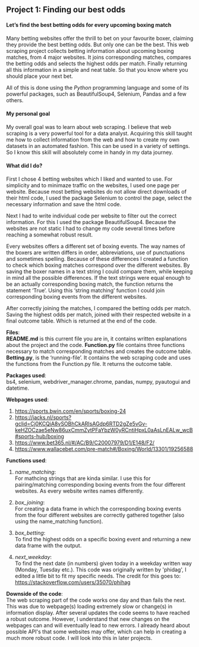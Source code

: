 ## Project 1: Finding our best odds
#### Let’s find the best betting odds for every upcoming boxing match
Many betting websites offer the thrill to bet on your favourite boxer, claiming they provide the best betting odds. But only one can be the best. This web scraping project collects betting information about upcoming boxing matches, from 4 major websites. It joins corresponding matches, compares the betting odds and selects the highest odds per match. Finally returning all this information in a simple and neat table. So that you know where you should place your next bet.

All of this is done using the _Python_ programming language and some of its powerful packages, such as BeautifulSoup4, Selenium, Pandas and a few others.

#### My personal goal
My overall goal was to learn about web scraping. I believe that web scraping is a very powerful tool for a data analyst. Acquiring this skill taught me how to collect information from the web and how to create my own datasets in an automated fashion. This can be used in a variety of settings. So I know this skill will absolutely come in handy in my data journey. 

#### What did I do?
First I chose 4 betting websites which I liked and wanted to use. For simplicity and to minimaze traffic on the websites, I used one page per website. Because most betting websites do not allow direct downloads of their html code, I used the package Selenium to control the page, select the necessary information and save the html code. 

Next I had to write individual code per website to filter out the correct information. For this I used the package BeautifulSoup4. Because the websites are not static I had to change my code several times before reaching a somewhat robust result. 

Every websites offers a different set of boxing events. The way names of the boxers are written differs in order, abbreviations, use of punctuations and sometimes spelling. Because of these differences I created a function to check which boxing matches correspond over the different websites. By saving the boxer names in a text string I could compare them, while keeping in mind all the possible differences. If the text strings were equal enough to be an actually corresponding boxing match, the function returns the statement ‘True’. Using this ‘string matching’ function I could join corresponding boxing events from the different websites. 

After correctly joining the matches, I compared the betting odds per match. Saving the highest odds per match, joined with their respected website in a final outcome table. Which is returned at the end of the code. 

**Files**: <br>
**README.md** is this current file you are in, it contains written explanations about the project and the code. **Function.py** file contains three functions necessary to match corresponding matches and creates the outcome table. **Betting.py**, is the ‘running-file’. It contains the web scraping code and uses the functions from the Function.py file. It returns the outcome table.

**Packages used**: <br>
bs4, selenium, webdriver_manager.chrome, pandas, numpy, pyautogui and datetime.

**Webpages used**: 
1. https://sports.bwin.com/en/sports/boxing-24
2. https://jacks.nl/sports?gclid=Cj0KCQiA8vSOBhCkARIsAGdp6RTD2gZe5vGv-keHZOCzae5eNw86uxCmmZytPFaYbzW0yRCntiHpxL0aAsLnEALw_wcB#sports-hub/boxing
3. https://www.bet365.nl/#/AC/B9/C20007979/D1/E148/F2/
4. https://www.wallacebet.com/pre-match#/Boxing/World/13301/19256588

**Functions used**: <br>
1. _name_matching_: <br>
For mathcing strings that are kinda similar. I use this for pairing/matching corresponding boxing events from the four different websites. As every website writes names differently.

2. _box_joining_: <br>
For creating a data frame in which the corresponding boxing events from the four different websites are correctly gathered together (also using the name_matching function).

3. _box_betting_: <br>
To find the highest odds on a specific boxing event and returning a new data frame with the output.

4. _next_weekday_: <br>
To find the next date (in numbers) given today in a weekday written way (Monday, Tuesday etc.). This code was originally written by 'phidag', I edited a little bit to fit my specific needs. The credit for this goes to: https://stackoverflow.com/users/35070/phihag

**Downside of the code**: <br>
The web scraping part of the code works one day and than fails the next. This was due to webpage(s) loading extremely slow or change(s) in information display. After several updates the code seems to have reached a robust outcome. However, I understand that new changes on the webpages can and will eventually lead to new errors. I already heard about possible API's that some websites may offer, which can help in creating a much more robust code. I will look into this in later projects.
